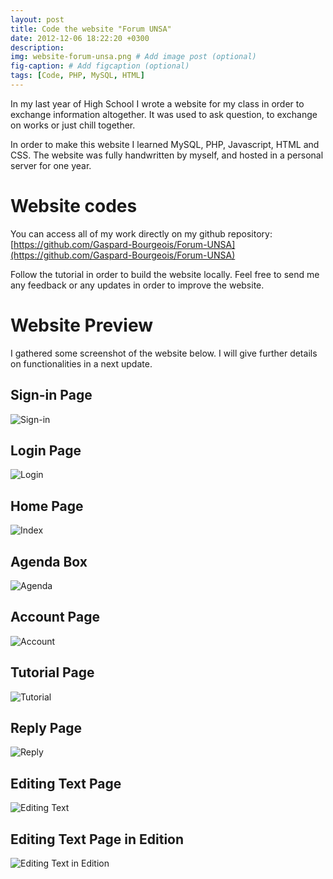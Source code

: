 ```yaml
---
layout: post
title: Code the website "Forum UNSA"
date: 2012-12-06 18:22:20 +0300
description:
img: website-forum-unsa.png # Add image post (optional)
fig-caption: # Add figcaption (optional)
tags: [Code, PHP, MySQL, HTML]
---
```


In my last year of High School I wrote a website for my class in order to exchange information altogether. It was used to ask question, to exchange on works or just chill together.

In order to make this website I learned MySQL, PHP, Javascript, HTML and CSS. The website was fully handwritten by myself, and hosted in a personal server for one year.

# Website codes

You can access all of my work directly on my github repository:
[https://github.com/Gaspard-Bourgeois/Forum-UNSA](https://github.com/Gaspard-Bourgeois/Forum-UNSA)

Follow the tutorial in order to build the website locally. Feel free to send me any feedback or any updates in order to improve the website.

# Website Preview

I gathered some screenshot of the website below. I will give further details on functionalities in a next update.

## Sign-in Page

![Sign-in]({{site.baseurl}}/assets/img/website-forum-unsa/inscription.php.png)

## Login Page

![Login]({{site.baseurl}}/assets/img/website-forum-unsa/mdp.php.png)

## Home Page

![Index]({{site.baseurl}}/assets/img/website-forum-unsa/index.php.png)

## Agenda Box

![Agenda]({{site.baseurl}}/assets/img/website-forum-unsa/agenda.php.png)

## Account Page

![Account]({{site.baseurl}}/assets/img/website-forum-unsa/compte.php.png)

## Tutorial Page

![Tutorial]({{site.baseurl}}/assets/img/website-forum-unsa/partage.php.png)

## Reply Page

![Reply]({{site.baseurl}}/assets/img/website-forum-unsa/reponse.php.png)

## Editing Text Page

![Editing Text]({{site.baseurl}}/assets/img/website-forum-unsa/fiche.php_2.png)

## Editing Text Page in Edition

![Editing Text in Edition]({{site.baseurl}}/assets/img/website-forum-unsa/fiche.php_modification2.png)
